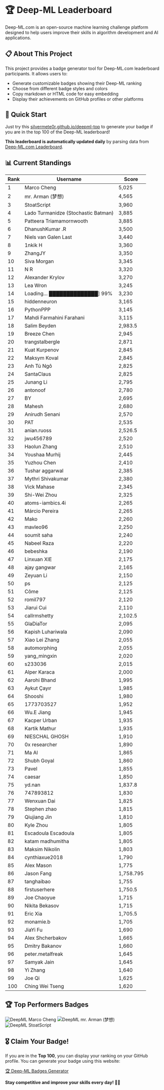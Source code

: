 # 🏆 Deep-ML Leaderboard

Deep-ML.com is an open-source machine learning challenge platform designed to help users improve their skills in algorithm development and AI applications.  

## 📋 About This Project

This project provides a badge generator tool for Deep-ML.com leaderboard participants. It allows users to:
- Generate customizable badges showing their Deep-ML ranking
- Choose from different badge styles and colors
- Copy markdown or HTML code for easy embedding
- Display their achievements on GitHub profiles or other platforms

## 🚀 Quick Start

Just try this [silvermete0r.github.io/deepml-top](https://silvermete0r.github.io/deepml-top) to generate your badge if you are in the top 100 of the Deep-ML leaderboard!

**This leaderboard is automatically updated daily** by parsing data from [Deep-ML.com Leaderboard](https://www.deep-ml.com/leaderboard).  

## 📊 Current Standings  

<!-- LEADERBOARD_START -->
| Rank | Username | Score |
|------|---------|-------|
| 1 | Marco Cheng | 5,025 |
| 2 | mr. Arman (梦想) | 4,565 |
| 3 | StoatScript | 3,960 |
| 4 | Lado Turmanidze (Stochastic Batman) | 3,885 |
| 5 | Patteera Triamamornwooth | 3,885 |
| 6 | DhanushKumar .R | 3,500 |
| 7 | Niels van Galen Last | 3,440 |
| 8 | 1nkik H | 3,360 |
| 9 | ZhangJY | 3,350 |
| 10 | Siva Morgan | 3,345 |
| 11 | N R | 3,320 |
| 12 | Alexander Krylov | 3,270 |
| 13 | Lea Wron | 3,245 |
| 14 | Loading… ██████████████] 99% | 3,230 |
| 15 | hiddenneuron | 3,165 |
| 16 | PythonPPP | 3,145 |
| 17 | Mahdi Farmahini Farahani | 3,115 |
| 18 | Salim Beyden | 2,983.5 |
| 19 | Breeze Chen | 2,945 |
| 20 | trangstalbergle | 2,871 |
| 21 | Kuat Kurpenov | 2,845 |
| 22 | Maksym Koval | 2,845 |
| 23 | Anh Tú Ngô | 2,825 |
| 24 | SantaClaus | 2,825 |
| 25 | Junang Li | 2,795 |
| 26 | antonoof | 2,780 |
| 27 | BY | 2,695 |
| 28 | Mahesh | 2,680 |
| 29 | Anirudh Senani | 2,570 |
| 30 | PAT | 2,535 |
| 31 | anian.ruoss | 2,526.5 |
| 32 | jwu456789 | 2,520 |
| 33 | Haolun Zhang | 2,510 |
| 34 | Youshaa Murhij | 2,445 |
| 35 | Yuzhou Chen | 2,410 |
| 36 | Tushar aggarwal | 2,385 |
| 37 | Mythri Shivakumar | 2,380 |
| 38 | Vick Mahase | 2,345 |
| 39 | Shi-Wei Zhou | 2,325 |
| 40 | atoms-iambics.4i | 2,265 |
| 41 | Márcio Pereira | 2,265 |
| 42 | Mako | 2,260 |
| 43 | mavleo96 | 2,250 |
| 44 | soumit saha | 2,240 |
| 45 | Nabeel Raza | 2,220 |
| 46 | bebeshka | 2,190 |
| 47 | Linxuan XIE | 2,175 |
| 48 | ajay gangwar | 2,165 |
| 49 | Zeyuan Li | 2,150 |
| 50 | ps | 2,125 |
| 51 | Côme | 2,125 |
| 52 | romil797 | 2,120 |
| 53 | Jiarui Cui | 2,110 |
| 54 | callrmshetty | 2,102.5 |
| 55 | GlaDiaTor | 2,095 |
| 56 | Kapish Luhariwala | 2,090 |
| 57 | Xiao Lei Zhang | 2,055 |
| 58 | automorphing | 2,055 |
| 59 | yang_mingxin | 2,020 |
| 60 | s233036 | 2,015 |
| 61 | Alper Karaca | 2,000 |
| 62 | Aarohi Bhand | 1,995 |
| 63 | Aykut Çayır | 1,985 |
| 64 | Shooshi | 1,980 |
| 65 | 1773703527 | 1,952 |
| 66 | Wu.E Jiang | 1,945 |
| 67 | Kacper Urban | 1,935 |
| 68 | Kartik Mathur | 1,935 |
| 69 | NIESCHAL GHOSH | 1,910 |
| 70 | 0x researcher | 1,890 |
| 71 | Ma Al | 1,865 |
| 72 | Shubh Goyal | 1,860 |
| 73 | Pavel | 1,855 |
| 74 | caesar | 1,850 |
| 75 | yd.nan | 1,837.8 |
| 76 | 747893812 | 1,830 |
| 77 | Wenxuan Dai | 1,825 |
| 78 | Stephen zhao | 1,815 |
| 79 | Qiujiang Jin | 1,810 |
| 80 | Kyle Zhou | 1,805 |
| 81 | Escadoula Escadoula | 1,805 |
| 82 | katam madhumitha | 1,805 |
| 83 | Maksim Nikolin | 1,803 |
| 84 | cynthiaxue2018 | 1,790 |
| 85 | Alex Mason | 1,775 |
| 86 | Jason Fang | 1,758.795 |
| 87 | tanghaibao | 1,755 |
| 88 | firstuserhere | 1,750.5 |
| 89 | Joe Chaoyue | 1,715 |
| 90 | Nikita Bekasov | 1,715 |
| 91 | Eric Xia | 1,705.5 |
| 92 | monamie.b | 1,705 |
| 93 | JiaYi Fu | 1,690 |
| 94 | Alex Shcherbakov | 1,665 |
| 95 | Dmitry Bakanov | 1,660 |
| 96 | peter.metalfreak | 1,645 |
| 97 | Samyak Jain | 1,645 |
| 98 | Yi Zhang | 1,640 |
| 99 | Joe Qi | 1,625 |
| 100 | Ching Wei Tseng | 1,620 |
<!-- LEADERBOARD_END -->

## 🏆 Top Performers Badges

<!-- BADGES_START -->
![DeepML Marco Cheng](https://img.shields.io/badge/dynamic/json?url=https%3A%2F%2Fraw.githubusercontent.com%2Fsilvermete0r%2Fdeepml-top%2Fmain%2Fbadges.json&query=%24.4091c1a21900bd2c7d3f4e343acddda1.label&prefix=Rank%20&style=for-the-badge&label=%F0%9F%9A%80%20DeepML&color=blue&link=https%3A%2F%2Fwww.deep-ml.com%2Fleaderboard)
![DeepML mr. Arman (梦想)](https://img.shields.io/badge/dynamic/json?url=https%3A%2F%2Fraw.githubusercontent.com%2Fsilvermete0r%2Fdeepml-top%2Fmain%2Fbadges.json&query=%24.1247b1b5b9cd95e98d7ff7438207406f.label&prefix=Rank%20&style=for-the-badge&label=%F0%9F%9A%80%20DeepML&color=blue&link=https%3A%2F%2Fwww.deep-ml.com%2Fleaderboard)
![DeepML StoatScript](https://img.shields.io/badge/dynamic/json?url=https%3A%2F%2Fraw.githubusercontent.com%2Fsilvermete0r%2Fdeepml-top%2Fmain%2Fbadges.json&query=%24.2561d6c634fa6c4eb794454446029d95.label&prefix=Rank%20&style=for-the-badge&label=%F0%9F%9A%80%20DeepML&color=blue&link=https%3A%2F%2Fwww.deep-ml.com%2Fleaderboard)
<!-- BADGES_END -->

## 🎖 Claim Your Badge!  

If you are in the **Top 100**, you can display your ranking on your GitHub profile. You can generate your badge using this website:

[🏆 Deep-ML Badges Generator](https://silvermete0r.github.io/deepml-top/)

**Stay competitive and improve your skills every day! 🚀🔥**